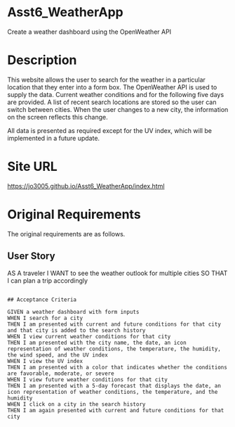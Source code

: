 # Asst6_WeatherApp
Create a weather dashboard using the OpenWeather API 

# Description
This website allows the user to search for the weather in a particular location that they enter into a form box.  The OpenWeather API is used to supply the data.  Current weather conditions and for the following five days are provided.  A list of recent search locations are stored so the user can switch between cities. When the user changes to a new city, the information on the screen reflects this change.

All data is presented as required except for the UV index, which will be implemented in a future update. 

# Site URL
https://jo3005.github.io/Asst6_WeatherApp/index.html

# Original Requirements
The original requirements are as follows.

## User Story

AS A traveler
I WANT to see the weather outlook for multiple cities
SO THAT I can plan a trip accordingly
```

## Acceptance Criteria

GIVEN a weather dashboard with form inputs
WHEN I search for a city
THEN I am presented with current and future conditions for that city and that city is added to the search history
WHEN I view current weather conditions for that city
THEN I am presented with the city name, the date, an icon representation of weather conditions, the temperature, the humidity, the wind speed, and the UV index
WHEN I view the UV index
THEN I am presented with a color that indicates whether the conditions are favorable, moderate, or severe
WHEN I view future weather conditions for that city
THEN I am presented with a 5-day forecast that displays the date, an icon representation of weather conditions, the temperature, and the humidity
WHEN I click on a city in the search history
THEN I am again presented with current and future conditions for that city


